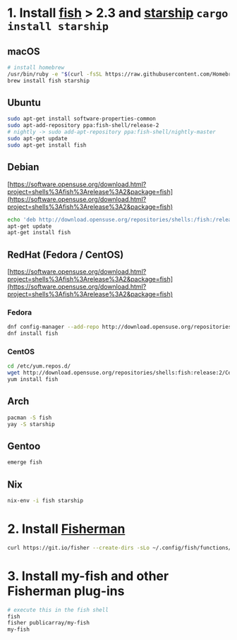 # 1. Install [fish](https://fishshell.com/) > 2.3 and [starship](https://starship.rs/) `cargo install starship`

## macOS

```sh
# install homebrew
/usr/bin/ruby -e "$(curl -fsSL https://raw.githubusercontent.com/Homebrew/install/master/install)"
brew install fish starship
```

## Ubuntu

```sh
sudo apt-get install software-properties-common
sudo apt-add-repository ppa:fish-shell/release-2
# nightly -> sudo add-apt-repository ppa:fish-shell/nightly-master
sudo apt-get update
sudo apt-get install fish
```

## Debian

[https://software.opensuse.org/download.html?project=shells%3Afish%3Arelease%3A2&package=fish](https://software.opensuse.org/download.html?project=shells%3Afish%3Arelease%3A2&package=fish)


```sh
echo 'deb http://download.opensuse.org/repositories/shells:/fish:/release:/2/Debian_8.0/ /' > /etc/apt/sources.list.d/fish.list 
apt-get update
apt-get install fish
```

## RedHat (Fedora / CentOS)

[https://software.opensuse.org/download.html?project=shells%3Afish%3Arelease%3A2&package=fish](https://software.opensuse.org/download.html?project=shells%3Afish%3Arelease%3A2&package=fish)


### Fedora

```sh
dnf config-manager --add-repo http://download.opensuse.org/repositories/shells:fish:release:2/Fedora_25/shells:fish:release:2.repo
dnf install fish
```

### CentOS

```sh
cd /etc/yum.repos.d/
wget http://download.opensuse.org/repositories/shells:fish:release:2/CentOS_7/shells:fish:release:2.repo
yum install fish
```

## Arch

```sh
pacman -S fish
yay -S starship
```

## Gentoo

```sh
emerge fish
```

## Nix

```sh
nix-env -i fish starship
```

# 2. Install [Fisherman](https://github.com/fisherman/fisherman)

```sh
curl https://git.io/fisher --create-dirs -sLo ~/.config/fish/functions/fisher.fish
```

# 3. Install my-fish and other Fisherman plug-ins

```sh
# execute this in the fish shell
fish
fisher publicarray/my-fish
my-fish
```
